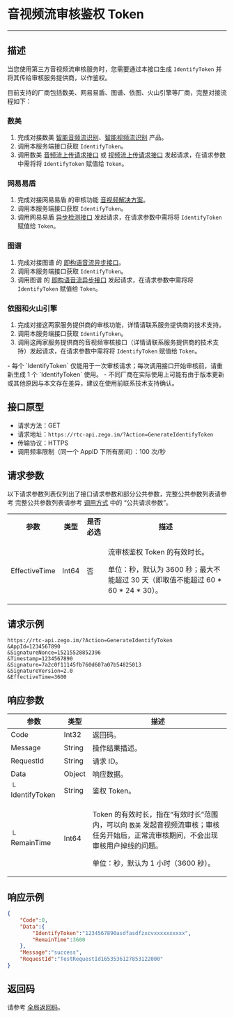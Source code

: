 # 音视频流审核鉴权 Token

- - -

## 描述

当您使用第三方音视频流审核服务时，您需要通过本接口生成 `IdentifyToken` 并将其传给审核服务提供商，以作鉴权。

目前支持的厂商包括数美、网易易盾、图谱、依图、火山引擎等厂商，完整对接流程如下：

### 数美

1. 完成对接数美 [智能音频流识别](https://www.ishumei.com/new/product/tj/audio)、[智能视频流识别](https://www.ishumei.com/new/product/tj/video) 产品。
2. 调用本服务端接口获取 `IdentifyToken`。
3. 调用数美 [音频流上传请求接口](https://help.ishumei.com/docs/tj/audioStream/versionV4/async/developDoc) 或 [视频流上传请求接口](https://help.ishumei.com/docs/tj/videoStream/versionV4/requestInterface/developDoc) 发起请求，在请求参数中需将将 `IdentifyToken` 赋值给 `Token`。

### 网易易盾

1. 完成对接网易易盾 的审核功能 [音视频解决方案](https://support.dun.163.com/documents/594247746924453888?docId=600827338598789120#%E5%8D%B3%E6%9E%84)。
2. 调用本服务端接口获取 `IdentifyToken`。
3. 调用网易易盾 [异步检测接口](https://support.dun.163.com/documents/594247746924453888?docId=600827510305206272) 发起请求，在请求参数中需将将 `IdentifyToken` 赋值给 `Token`。

### 图谱

1. 完成对接图谱 的 [即构语音流异步接口](https://docs-site.cloud.tuputech.com/docs/api/speech/speech-stream/stream-zego/)。
2. 调用本服务端接口获取 `IdentifyToken`。
3. 调用图谱 的 [即构语音流异步接口](https://docs-site.cloud.tuputech.com/docs/api/speech/speech-stream/stream-zego/) 发起请求，在请求参数中需将将 `IdentifyToken` 赋值给 `Token`。

### 依图和火山引擎

1. 完成对接这两家服务提供商的审核功能，详情请联系服务提供商的技术支持。
2. 调用本服务端接口获取 `IdentifyToken`。
3. 调用这两家服务提供商的音视频审核接口（详情请联系服务提供商的技术支持）发起请求，在请求参数中需将将 `IdentifyToken` 赋值给 `Token`。

<Warning title="注意">
- 每个 `IdentifyToken` 仅能用于一次审核请求；每次调用接口开始审核前，请重新生成 1 个 `IdentifyToken` 使用。
- 不同厂商在实际使用上可能有由于版本更新或其他原因与本文存在差异，建议在使用前联系技术支持确认。

</Warning>



## 接口原型

- 请求方法：GET
- 请求地址：`https://rtc-api.zego.im/?Action=GenerateIdentifyToken`
- 传输协议：HTTPS
- 调用频率限制（同一个 AppID 下所有房间）：100 次/秒

## 请求参数

以下请求参数列表仅列出了接口请求参数和部分公共参数，完整公共参数列表请参考 完整公共参数列表请参考 [调用方式](/real-time-video-server/api-reference/accessing-server-apis#公共请求参数) 中的 “公共请求参数”。


<table>
  
<tbody><tr>
<th>参数</th>
<th>类型</th>
<th>是否必选</th>
<th>描述</th>
</tr>
<tr>
<td>EffectiveTime</td>
<td>Int64</td>
<td>否</td>
<td><p>流审核鉴权 Token 的有效时长。</p><p>单位：秒，默认为 3600 秒；最大不能超过 30 天（即取值不能超过 60 * 60 * 24 * 30）。</p></td>
</tr>
</tbody></table>

## 请求示例

```
https://rtc-api.zego.im/?Action=GenerateIdentifyToken
&AppId=1234567890
&SignatureNonce=15215528852396
&Timestamp=1234567890
&Signature=7a2c0f11145fb760d607a07b54825013
&SignatureVersion=2.0
&EffectiveTime=3600
```

## 响应参数


| 参数 | 类型 | 描述 |
|---|---|---|
| Code | Int32 | 返回码。 |
| Message | String | 操作结果描述。 |
| RequestId | String | 请求 ID。 |
| Data | Object | 响应数据。 |
| └ IdentifyToken | String | 鉴权 Token。 |
| └ RemainTime | Int64 | <p>Token 的有效时长，指在“有效时长”范围内，可以向 <code>数美</code> 发起音视频流审核；审核任务开始后，正常流审核期间，不会出现审核用户掉线的问题。</p><p>单位：秒，默认为 1 小时（3600 秒）。</p> |


## 响应示例

```json
{
    "Code":0,
    "Data":{
        "IdentifyToken":"1234567890asdfasdfzxcvxxxxxxxxxx",
        "RemainTime":3600
    },
    "Message":"success",
    "RequestId":"TestRequestId1653536127853122000"
}
```

## 返回码

请参考 [全局返回码](https://doc-zh.zego.im/article/19702)。
